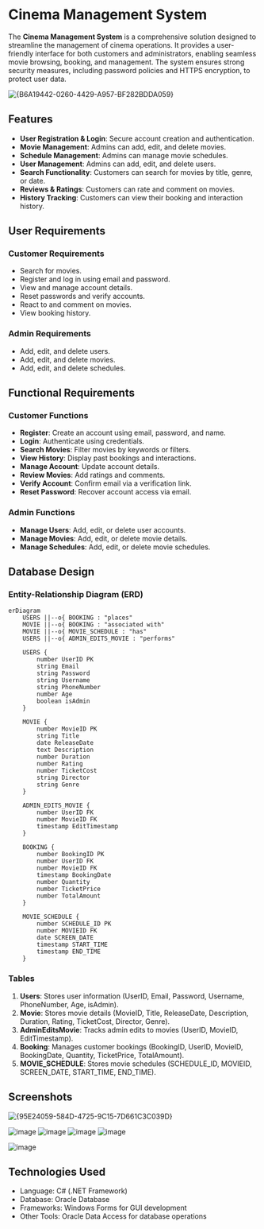 # Cinema Management System

The **Cinema Management System** is a comprehensive solution designed to streamline the management of cinema operations. It provides a user-friendly interface for both customers and administrators, enabling seamless movie browsing, booking, and management. The system ensures strong security measures, including password policies and HTTPS encryption, to protect user data.

![{B6A19442-0260-4429-A957-BF282BDDA059}](https://github.com/user-attachments/assets/0219d9cb-e766-4950-b301-00de39f66f59)

## Features

- **User Registration & Login**: Secure account creation and authentication.
- **Movie Management**: Admins can add, edit, and delete movies.
- **Schedule Management**: Admins can manage movie schedules.
- **User Management**: Admins can add, edit, and delete users.
- **Search Functionality**: Customers can search for movies by title, genre, or date.
- **Reviews & Ratings**: Customers can rate and comment on movies.
- **History Tracking**: Customers can view their booking and interaction history.

## User Requirements

### Customer Requirements
- Search for movies.
- Register and log in using email and password.
- View and manage account details.
- Reset passwords and verify accounts.
- React to and comment on movies.
- View booking history.

### Admin Requirements
- Add, edit, and delete users.
- Add, edit, and delete movies.
- Add, edit, and delete schedules.

## Functional Requirements

### Customer Functions
- **Register**: Create an account using email, password, and name.
- **Login**: Authenticate using credentials.
- **Search Movies**: Filter movies by keywords or filters.
- **View History**: Display past bookings and interactions.
- **Manage Account**: Update account details.
- **Review Movies**: Add ratings and comments.
- **Verify Account**: Confirm email via a verification link.
- **Reset Password**: Recover account access via email.

### Admin Functions
- **Manage Users**: Add, edit, or delete user accounts.
- **Manage Movies**: Add, edit, or delete movie details.
- **Manage Schedules**: Add, edit, or delete movie schedules.

## Database Design

### Entity-Relationship Diagram (ERD)
```mermaid
erDiagram
    USERS ||--o{ BOOKING : "places"
    MOVIE ||--o{ BOOKING : "associated with"
    MOVIE ||--o{ MOVIE_SCHEDULE : "has"
    USERS ||--o{ ADMIN_EDITS_MOVIE : "performs"

    USERS {
        number UserID PK
        string Email
        string Password
        string Username
        string PhoneNumber
        number Age
        boolean isAdmin
    }

    MOVIE {
        number MovieID PK
        string Title
        date ReleaseDate
        text Description
        number Duration
        number Rating
        number TicketCost
        string Director
        string Genre
    }

    ADMIN_EDITS_MOVIE {
        number UserID FK
        number MovieID FK
        timestamp EditTimestamp
    }

    BOOKING {
        number BookingID PK
        number UserID FK
        number MovieID FK
        timestamp BookingDate
        number Quantity
        number TicketPrice
        number TotalAmount
    }

    MOVIE_SCHEDULE {
        number SCHEDULE_ID PK
        number MOVIEID FK
        date SCREEN_DATE
        timestamp START_TIME
        timestamp END_TIME
    }

```

### Tables
1. **Users**: Stores user information (UserID, Email, Password, Username, PhoneNumber, Age, isAdmin).
2. **Movie**: Stores movie details (MovieID, Title, ReleaseDate, Description, Duration, Rating, TicketCost, Director, Genre).
3. **AdminEditsMovie**: Tracks admin edits to movies (UserID, MovieID, EditTimestamp).
4. **Booking**: Manages customer bookings (BookingID, UserID, MovieID, BookingDate, Quantity, TicketPrice, TotalAmount).
5. **MOVIE_SCHEDULE**: Stores movie schedules (SCHEDULE_ID, MOVIEID, SCREEN_DATE, START_TIME, END_TIME).

## Screenshots


![{95E24059-584D-4725-9C15-7D661C3C039D}](https://github.com/user-attachments/assets/a8ab76e8-1462-4510-9a85-f809920f727e)




![image](https://github.com/user-attachments/assets/a2eeaee9-b897-4ca9-8a04-d6e6bcd0f88d)
![image](https://github.com/user-attachments/assets/6160fb36-5202-407b-bce3-21a4395ab3c0)  ![image](https://github.com/user-attachments/assets/533a255d-b1dd-4804-a528-03ac9c72cd22)
![image](https://github.com/user-attachments/assets/6c4fc3d8-e8f3-479e-9d46-53cfc2ad9a99)

![image](https://github.com/user-attachments/assets/4ac3d772-0b11-4f0a-b942-caea75d841e3)


## Technologies Used

- Language: C# (.NET Framework)
- Database: Oracle Database
- Frameworks: Windows Forms for GUI development
- Other Tools: Oracle Data Access for database operations
